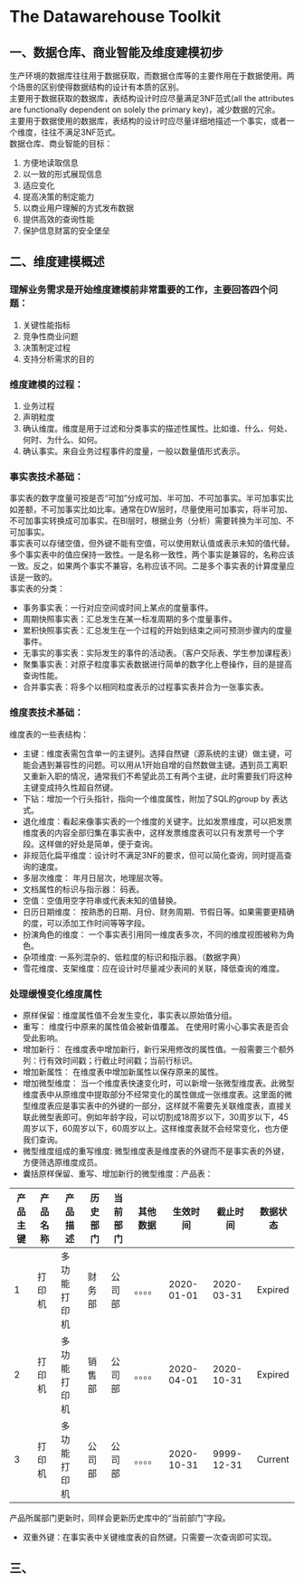 # The Datawarehouse Toolkit

## 一、数据仓库、商业智能及维度建模初步
生产环境的数据库往往用于数据获取，而数据仓库等的主要作用在于数据使用。两个场景的区别使得数据结构的设计有本质的区别。  
主要用于数据获取的数据库，表结构设计时应尽量满足3NF范式(all the attributes are functionally dependent on solely the primary key)，减少数据的冗余。  
主要用于数据使用的数据库，表结构的设计时应尽量详细地描述一个事实，或者一个维度，往往不满足3NF范式。  
数据仓库、商业智能的目标：  
1. 方便地读取信息
2. 以一致的形式展现信息
3. 适应变化
4. 提高决策的制定能力
5. 以商业用户理解的方式发布数据
6. 提供高效的查询性能
7. 保护信息财富的安全堡垒

## 二、维度建模概述
### 理解业务需求是开始维度建模前非常重要的工作，主要回答四个问题：
1. 关键性能指标
2. 竞争性商业问题
3. 决策制定过程
4. 支持分析需求的目的  

### 维度建模的过程：
1. 业务过程
2. 声明粒度
3. 确认维度。维度是用于过滤和分类事实的描述性属性。比如谁、什么、何处、何时、为什么、如何。
4. 确认事实。来自业务过程事件的度量，一般以数量值形式表示。

### 事实表技术基础：
事实表的数字度量可按是否“可加”分成可加、半可加、不可加事实。半可加事实比如差额，不可加事实比如比率。通常在DW层时，尽量使用可加事实，将半可加、不可加事实转换成可加事实。在BI层时，根据业务（分析）需要转换为半可加、不可加事实。  
事实表可以存储空值，但外键不能有空值，可以使用默认值或表示未知的值代替。  
多个事实表中的值应保持一致性。一是名称一致性，两个事实是兼容的，名称应该一致。反之，如果两个事实不兼容，名称应该不同。二是多个事实表的计算度量应该是一致的。  
事实表的分类：  
* 事务事实表：一行对应空间或时间上某点的度量事件。
* 周期快照事实表：汇总发生在某一标准周期的多个度量事件。
* 累积快照事实表：汇总发生在一个过程的开始到结束之间可预测步骤内的度量事件。
* 无事实的事实表：实际发生的事件的活动表。（客户交际表、学生参加课程表）
* 聚集事实表：对原子粒度事实表数据进行简单的数字化上卷操作，目的是提高查询性能。
* 合并事实表：将多个以相同粒度表示的过程事实表并合为一张事实表。

### 维度表技术基础：
维度表的一些表结构：  
* 主键：维度表需包含单一的主键列。选择自然键（源系统的主键）做主键，可能会遇到兼容性的问题。可以用从1开始自增的自然数做主键。遇到员工离职又重新入职的情况，通常我们不希望此员工有两个主键，此时需要我们将这种主键变成持久性超自然键。
* 下钻：增加一个行头指针，指向一个维度属性，附加了SQL的group by 表达式。
* 退化维度：看起来像事实表的一个维度的关键字。比如发票维度，可以把发票维度表的内容全部归集在事实表中，这样发票维度表可以只有发票号一个字段。这样做的好处是简单，便于查询。
* 非规范化扁平维度：设计时不满足3NF的要求，但可以简化查询，同时提高查询的速度。
* 多层次维度： 年月日层次，地理层次等。
* 文档属性的标识与指示器： 码表。
* 空值：空值用空字符串或代表未知的值替换。
* 日历日期维度： 按熟悉的日期、月份、财务周期、节假日等。如果需要更精确的度，可以添加工作时间等等字段。
* 扮演角色的维度： 一个事实表引用同一维度表多次，不同的维度视图被称为角色。
* 杂项维度: 一系列混杂的、低粒度的标识和指示器。（数据字典）
* 雪花维度、支架维度：应在设计时尽量减少表间的关联，降低查询的难度。

### 处理缓慢变化维度属性
* 原样保留：维度属性值不会发生变化，事实表以原始值分组。
* 重写： 维度行中原来的属性值会被新值覆盖。 在使用时需小心事实表是否会受此影响。
* 增加新行： 在维度表中增加新行，新行采用修改的属性值。一般需要三个额外列：行有效时间戳；行截止时间戳；当前行标识。
* 增加新属性： 在维度表中增加新属性以保存原来的属性。
* 增加微型维度： 当一个维度表快速变化时，可以新增一张微型维度表。此微型维度表中从原维度中提取部分不经常变化的属性做成一张维度表。这里面的微型维度表应是事实表中的外键的一部分，这样就不需要先关联维度表，直接关联此微型表即可。例如年龄字段，可以切割成18周岁以下，30周岁以下，45周岁以下，60周岁以下，60周岁以上。这样维度表就不会经常变化，也方便我们查询。
* 微型维度组成的重写维度: 微型维度表是维度表的外键而不是事实表的外键，方便筛选原维度成员。
* 囊括原样保留、重写、增加新行的微型维度：产品表：  

| 产品主键 | 产品名称 | 产品描述 | 历史部门 | 当前部门 | 其他数据 | 生效时间 | 截止时间 | 数据状态 |
| ------- | -------- |---------| --------|----------|---------|---------|---------|----------|
| 1       |  打印机  | 多功能打印机| 财务部| 公司部    | 。。。。| 2020-01-01|2020-03-31| Expired|
| 2       |  打印机  | 多功能打印机| 销售部| 公司部    | 。。。。| 2020-04-01|2020-10-31| Expired|
| 3       |  打印机  | 多功能打印机| 公司部| 公司部    | 。。。。| 2020-10-31|9999-12-31| Current|

产品所属部门更新时，同样会更新历史库中的“当前部门”字段。
* 双重外键：在事实表中关键维度表的自然键。只需要一次查询即可实现。

## 三、